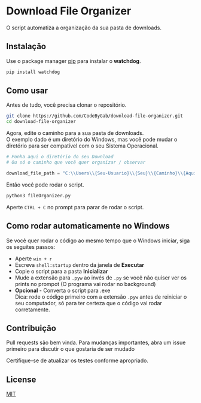 # Download File Organizer

O script automatiza a organização da sua pasta de downloads.

## Instalação

Use o package manager [pip](https://pip.pypa.io/en/stable/) para instalar o **watchdog**.

```bash
pip install watchdog
```

## Como usar

Antes de tudo, você precisa clonar o repositório.

```sh
git clone https://github.com/CodeByGab/download-file-organizer.git
cd download-file-organizer
```

Agora, edite o caminho para a sua pasta de downloads. <br />
O exemplo dado é um diretório do Windows, mas você pode mudar o diretório para ser compatível com o seu Sistema Operacional.
```python
# Ponha aqui o diretório do seu Download
# Ou só o caminho que você quer organizar / observar

download_file_path = "C:\\Users\\{Seu-Usuario}\\{Seu}\\{Caminho}\\{Aqui}"
```
Então você pode rodar o script.
```bash
python3 fileOrganizer.py
```

Aperte `CTRL + C` no prompt para parar de rodar o script.

## Como rodar automaticamente no Windows

Se você quer rodar o código ao mesmo tempo que o Windows iniciar, siga os seguites passos:
- Aperte `win + r`
- Escreva `shell:startup` dentro da janela de **Executar**
- Copie o script para a pasta **Inicializar**
- Mude a extensão para `.pyw` ao invés de `.py` se você não quiser ver os prints no prompot (O programa vai rodar no background)
- **Opcional** - Converta o script para .exe <br />
Dica: rode o código primeiro com a extensão `.pyw` antes de reiniciar o seu computador, só para ter certeza que o código vai rodar corretamente.

## Contribuição

Pull requests são bem vinda. Para mudanças importantes, 
abra um issue primeiro para discutir o que gostaria de ser mudado

Certifique-se de atualizar os testes conforme apropriado.

## License

[MIT](https://choosealicense.com/licenses/mit/)
